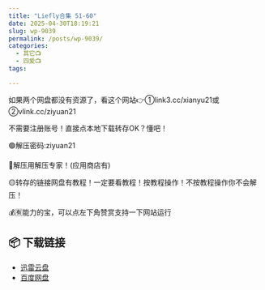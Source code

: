 ```yaml
---
title: "Liefly合集 51-60"
date: 2025-04-30T18:19:21
slug: wp-9039
permalink: /posts/wp-9039/
categories:
  - 其它📺
  - 四爱📺
tags:

---
```


如果两个网盘都没有资源了，看这个网站👉①link3.cc/xianyu21或②vlink.cc/ziyuan21

不需要注册账号！直接点本地下载转存OK？懂吧！

🟢解压密码:ziyuan21

🔵解压用解压专家！(应用商店有)

🟡转存的链接网盘有教程！一定要看教程！按教程操作！不按教程操作你不会解压！

💰🈶能力的宝，可以点左下角赞赏支持一下网站运行

## 📦 下载链接
- [迅雷云盘](https://blziyuan21.com/pay-download/9039?key=2d27fac31d&down_id=0)
- [百度网盘](https://blziyuan21.com/pay-download/9039?key=2d27fac31d&down_id=1)

